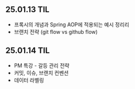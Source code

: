 ## 25.01.13 TIL
- 프록시의 개념과 Spring AOP에 적용되는 예시 정리리
- 브랜치 전략 (git flow vs github flow)

## 25.01.14 TIL
- PM 특강 - 갈등 관리 전략
- 커밋, 이슈, 브랜치 컨벤션
- 데이터 라벨링
